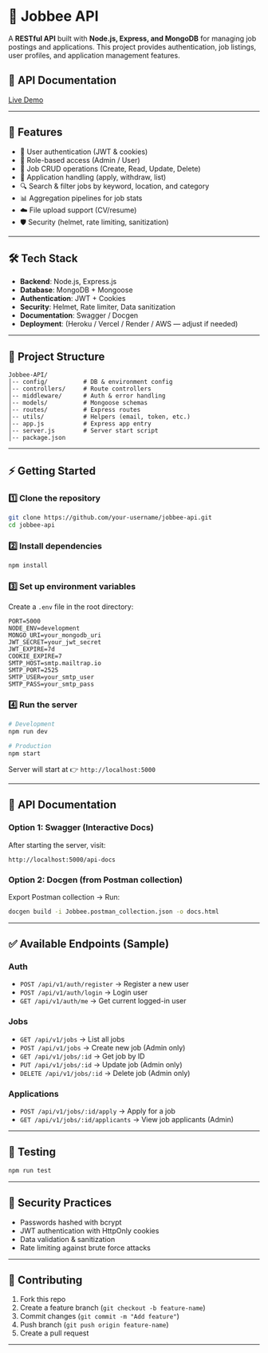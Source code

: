 

# 📌 Jobbee API

A **RESTful API** built with **Node.js, Express, and MongoDB** for managing job postings and applications.
This project provides authentication, job listings, user profiles, and application management features.

## 🔗 API Documentation  
[Live Demo](https://documenter.getpostman.com/view/47427637/2sB3BHm97T)  


---

## 🚀 Features

* 🔐 User authentication (JWT & cookies)
* 👤 Role-based access (Admin / User)
* 📄 Job CRUD operations (Create, Read, Update, Delete)
* 📑 Application handling (apply, withdraw, list)
* 🔍 Search & filter jobs by keyword, location, and category
* 📊 Aggregation pipelines for job stats
* ☁️ File upload support (CV/resume)
* 🛡️ Security (helmet, rate limiting, sanitization)

---

## 🛠️ Tech Stack

* **Backend**: Node.js, Express.js
* **Database**: MongoDB + Mongoose
* **Authentication**: JWT + Cookies
* **Security**: Helmet, Rate limiter, Data sanitization
* **Documentation**: Swagger / Docgen
* **Deployment**: (Heroku / Vercel / Render / AWS — adjust if needed)

---

## 📂 Project Structure

```
Jobbee-API/
│-- config/          # DB & environment config
│-- controllers/     # Route controllers
│-- middleware/      # Auth & error handling
│-- models/          # Mongoose schemas
│-- routes/          # Express routes
│-- utils/           # Helpers (email, token, etc.)
│-- app.js           # Express app entry
│-- server.js        # Server start script
│-- package.json
```

---

## ⚡ Getting Started

### 1️⃣ Clone the repository

```bash
git clone https://github.com/your-username/jobbee-api.git
cd jobbee-api
```

### 2️⃣ Install dependencies

```bash
npm install
```

### 3️⃣ Set up environment variables

Create a `.env` file in the root directory:

```env
PORT=5000
NODE_ENV=development
MONGO_URI=your_mongodb_uri
JWT_SECRET=your_jwt_secret
JWT_EXPIRE=7d
COOKIE_EXPIRE=7
SMTP_HOST=smtp.mailtrap.io
SMTP_PORT=2525
SMTP_USER=your_smtp_user
SMTP_PASS=your_smtp_pass
```

### 4️⃣ Run the server

```bash
# Development
npm run dev

# Production
npm start
```

Server will start at 👉 `http://localhost:5000`

---

## 📖 API Documentation

### Option 1: Swagger (Interactive Docs)

After starting the server, visit:

```
http://localhost:5000/api-docs
```

### Option 2: Docgen (from Postman collection)

Export Postman collection → Run:

```bash
docgen build -i Jobbee.postman_collection.json -o docs.html
```

---

## ✅ Available Endpoints (Sample)

### Auth

* `POST /api/v1/auth/register` → Register a new user
* `POST /api/v1/auth/login` → Login user
* `GET /api/v1/auth/me` → Get current logged-in user

### Jobs

* `GET /api/v1/jobs` → List all jobs
* `POST /api/v1/jobs` → Create new job (Admin only)
* `GET /api/v1/jobs/:id` → Get job by ID
* `PUT /api/v1/jobs/:id` → Update job (Admin only)
* `DELETE /api/v1/jobs/:id` → Delete job (Admin only)

### Applications

* `POST /api/v1/jobs/:id/apply` → Apply for a job
* `GET /api/v1/jobs/:id/applicants` → View job applicants (Admin)

---

## 🧪 Testing

```bash
npm run test
```

---

## 🔐 Security Practices

* Passwords hashed with bcrypt
* JWT authentication with HttpOnly cookies
* Data validation & sanitization
* Rate limiting against brute force attacks

---

## 🤝 Contributing

1. Fork this repo
2. Create a feature branch (`git checkout -b feature-name`)
3. Commit changes (`git commit -m "Add feature"`)
4. Push branch (`git push origin feature-name`)
5. Create a pull request

---


